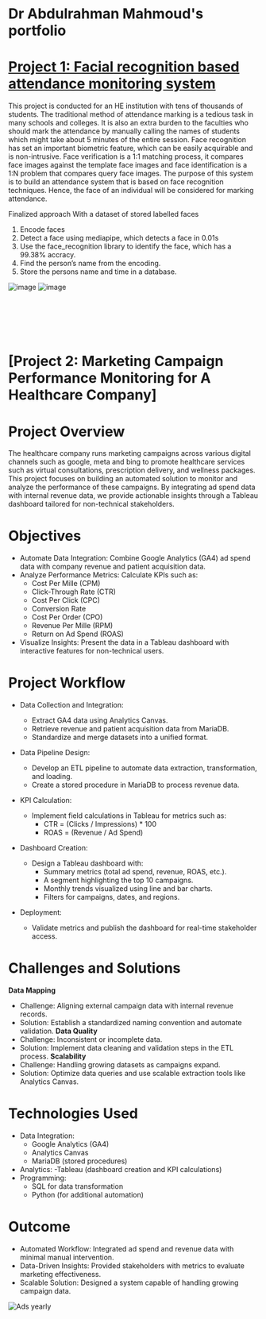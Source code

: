 # Dr Abdulrahman Mahmoud's portfolio

# [Project 1: Facial recognition based attendance monitoring system](https://github.com/phdamg/phdamg.github.io)

This project is conducted for an HE institution with tens of thousands of students. The traditional method of attendance marking is a tedious task in many schools and colleges. It is also an extra burden to the faculties who should mark the attendance by manually calling the names of students which might take about 5 minutes of the entire session. Face recognition has set an important biometric feature, which can be easily acquirable and is non-intrusive. Face verification is a 1:1 matching process, it compares face images against the template face images and face identification is a 1:N problem that compares query face images. The purpose of this system is to build an attendance system that is based on face recognition techniques. Hence, the face of an individual will be considered for marking attendance.

Finalized approach
With a dataset of stored labelled faces
1.	Encode faces
2.	Detect a face using mediapipe, which detects a face in 0.01s
3.	Use the face_recognition library to identify the face, which has a 99.38% accracy.
4.	Find the person’s name from the encoding. 
5.  Store the persons name and time in a database.

![image](https://user-images.githubusercontent.com/114836975/193611560-5423d7f7-76c1-4622-896e-ffa99c526c53.png)
![image](https://user-images.githubusercontent.com/114836975/193612294-a03fbda3-7796-4389-88aa-5a3795680ef2.png)<br/><br/><br/><br/><br/><br/>



# [Project 2: Marketing Campaign Performance Monitoring for A Healthcare Company]

# Project Overview
The healthcare company runs marketing campaigns across various digital channels such as google, meta and bing to promote healthcare services such as virtual consultations, prescription delivery, and wellness packages. This project focuses on building an automated solution to monitor and analyze the performance of these campaigns. By integrating ad spend data with internal revenue data, we provide actionable insights through a Tableau dashboard tailored for non-technical stakeholders.

# Objectives
- Automate Data Integration: Combine Google Analytics (GA4) ad spend data with company revenue and patient acquisition data.
- Analyze Performance Metrics: Calculate KPIs such as:
    - Cost Per Mille (CPM)
    - Click-Through Rate (CTR)
    - Cost Per Click (CPC)
    - Conversion Rate
    - Cost Per Order (CPO)
    - Revenue Per Mille (RPM)
    - Return on Ad Spend (ROAS)
- Visualize Insights: Present the data in a Tableau dashboard with interactive features for non-technical users.

# Project Workflow
- Data Collection and Integration:
  - Extract GA4 data using Analytics Canvas.
  - Retrieve revenue and patient acquisition data from MariaDB.
  - Standardize and merge datasets into a unified format.
- Data Pipeline Design:
  - Develop an ETL pipeline to automate data extraction, transformation, and loading.
  - Create a stored procedure in MariaDB to process revenue data.
- KPI Calculation:
  - Implement field calculations in Tableau for metrics such as:
    - CTR = (Clicks / Impressions) * 100
    - ROAS = (Revenue / Ad Spend)
- Dashboard Creation:
  - Design a Tableau dashboard with:
    - Summary metrics (total ad spend, revenue, ROAS, etc.).
    - A segment highlighting the top 10 campaigns.
    - Monthly trends visualized using line and bar charts.
    - Filters for campaigns, dates, and regions.
- Deployment:

  - Validate metrics and publish the dashboard for real-time stakeholder access.

# Challenges and Solutions
**Data Mapping**
- Challenge: Aligning external campaign data with internal revenue records.
- Solution: Establish a standardized naming convention and automate validation.
**Data Quality**
- Challenge: Inconsistent or incomplete data.
- Solution: Implement data cleaning and validation steps in the ETL process.
**Scalability**
- Challenge: Handling growing datasets as campaigns expand.
- Solution: Optimize data queries and use scalable extraction tools like Analytics Canvas.

# Technologies Used
- Data Integration:
  - Google Analytics (GA4)
  - Analytics Canvas
  - MariaDB (stored procedures)
- Analytics:
  -Tableau (dashboard creation and KPI calculations)
- Programming:
  - SQL for data transformation
  - Python (for additional automation)

# Outcome
- Automated Workflow: Integrated ad spend and revenue data with minimal manual intervention.
- Data-Driven Insights: Provided stakeholders with metrics to evaluate marketing effectiveness.
- Scalable Solution: Designed a system capable of handling growing campaign data.

![Ads yearly](https://github.com/user-attachments/assets/4fa03e85-bac9-4047-ac7c-46e89bceec12)

